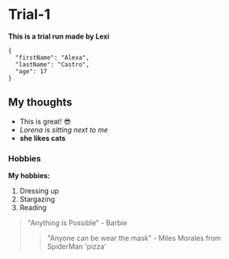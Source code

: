 # Trial-1
**This is a trial run made by Lexi**

```
{
  "firstName": "Alexa",
  "lastName": "Castro",
  "age": 17
}
```
## My thoughts
- This is great! 😎
- *Lorena is sitting next to me*
- **she likes cats**

### Hobbies
**My hobbies:**
1. Dressing up
2. Stargazing
3. Reading

> "Anything is Possible" - Barbie
>> "Anyone can be wear the mask" - Miles Morales from SpiderMan
'pizza'
